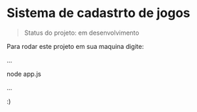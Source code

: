 # Sistema de cadastrto de jogos

> Status do projeto: em desenvolvimento

Para rodar este projeto em sua maquina digite:

...

node app.js

...

:)